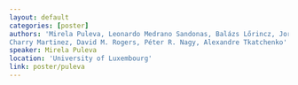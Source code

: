 ```yaml
---
layout: default
categories: [poster]
authors: 'Mirela Puleva, Leonardo Medrano Sandonas, Balázs Lőrincz, Jorge Alfonso
Charry Martinez, David M. Rogers, Péter R. Nagy, Alexandre Tkatchenko'
speaker: Mirela Puleva 
location: 'University of Luxembourg'
link: poster/puleva
---
```

